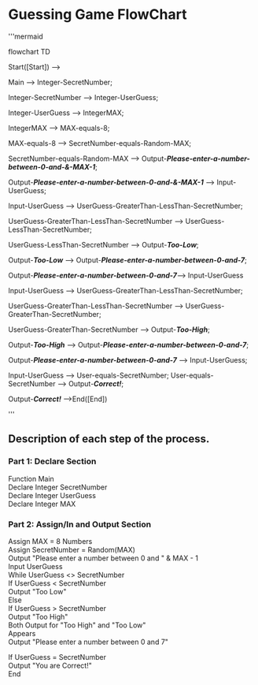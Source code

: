 # Guessing Game FlowChart

'''mermaid

flowchart TD

Start([Start]) -->

Main --> Integer-SecretNumber;

Integer-SecretNumber --> Integer-UserGuess;

Integer-UserGuess --> IntegerMAX;

IntegerMAX --> MAX-equals-8;

MAX-equals-8 --> SecretNumber-equals-Random-MAX;

SecretNumber-equals-Random-MAX --> Output-**_Please-enter-a-number-between-0-and-&-MAX-1_**;

Output-**_Please-enter-a-number-between-0-and-&-MAX-1_** --> Input-UserGuess;


Input-UserGuess --> UserGuess-GreaterThan-LessThan-SecretNumber;

UserGuess-GreaterThan-LessThan-SecretNumber --> UserGuess-LessThan-SecretNumber;

UserGuess-LessThan-SecretNumber --> Output-**_Too-Low_**;

Output-**_Too-Low_** --> Output-**_Please-enter-a-number-between-0-and-7_**;

Output-**_Please-enter-a-number-between-0-and-7_**--> Input-UserGuess



Input-UserGuess --> UserGuess-GreaterThan-LessThan-SecretNumber;

UserGuess-GreaterThan-LessThan-SecretNumber --> UserGuess-GreaterThan-SecretNumber;

 UserGuess-GreaterThan-SecretNumber --> Output-**_Too-High_**;

Output-**_Too-High_** --> Output-**_Please-enter-a-number-between-0-and-7_**;

Output-**_Please-enter-a-number-between-0-and-7_** --> Input-UserGuess;


Input-UserGuess --> User-equals-SecretNumber;
User-equals-SecretNumber --> Output-**_Correct!_**;

Output-**_Correct!_** -->End([End])

'''

## Description of each step of the process.
### Part 1: Declare Section
Function Main</br>
Declare Integer SecretNumber</br>
Declare Integer UserGuess</br>
Declare Integer MAX</br>

### Part 2: Assign/In and Output Section
Assign MAX = 8 Numbers</br>
Assign SecretNumber = Random(MAX)</br>
Output "Please enter a number between 0 and " & MAX - 1</br>
Input UserGuess</br>
While UserGuess <> SecretNumber</br>
If UserGuess < SecretNumber</br>
Output "Too Low"</br>
 Else</br>
 If UserGuess > SecretNumber</br>
 Output "Too High"</br>
 Both Output for "Too High" and "Too Low"</br>
 Appears</br>
 Output "Please enter a number between 0 and 7"</br>
 
If UserGuess = SecretNumber</br>
Output "You are Correct!"</br>
End</br>
